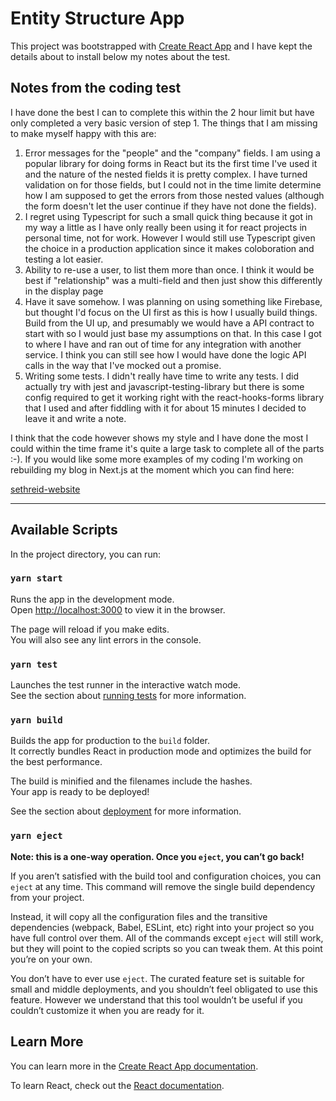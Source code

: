 # Entity Structure App

This project was bootstrapped with [Create React App](https://github.com/facebook/create-react-app) and I have kept the details about to install below my notes about the test.

## Notes from the coding test

I have done the best I can to complete this within the 2 hour limit but have only completed a very basic version of step 1. The things that I am missing to make myself happy with this are:

1. Error messages for the "people" and the "company" fields. I am using a popular library for doing forms in React but its the first time I've used it and the nature of the nested fields it is pretty complex. I have turned validation on for those fields, but I could not in the time limite determine how I am supposed to get the errors from those nested values (although the form doesn't let the user continue if they have not done the fields).
1. I regret using Typescript for such a small quick thing because it got in my way a little as I have only really been using it for react projects in personal time, not for work. However I would still use Typescript given the choice in a production application since it makes coloboration and testing a lot easier.
1. Ability to re-use a user, to list them more than once. I think it would be best if "relationship" was a multi-field and then just show this differently in the display page
1. Have it save somehow. I was planning on using something like Firebase, but thought I'd focus on the UI first as this is how I usually build things. Build from the UI up, and presumably we would have a API contract to start with so I would just base my assumptions on that. In this case I got to where I have and ran out of time for any integration with another service. I think you can still see how I would have done the logic API calls in the way that I've mocked out a promise.
1. Writing some tests. I didn't really have time to write any tests. I did actually try with jest and javascript-testing-library but there is some config required to get it working right with the react-hooks-forms library that I used and after fiddling with it for about 15 minutes I decided to leave it and write a note.

I think that the code however shows my style and I have done the most I could within the time frame it's quite a large task to complete all of the parts :-). If you would like some more examples of my coding I'm working on rebuilding my blog in Next.js at the moment which you can find here:

[sethreid-website](https://github.com/sethreidnz/sethreid-website)

___________________________________________________________________________________________________________

## Available Scripts

In the project directory, you can run:

### `yarn start`

Runs the app in the development mode.<br />
Open [http://localhost:3000](http://localhost:3000) to view it in the browser.

The page will reload if you make edits.<br />
You will also see any lint errors in the console.

### `yarn test`

Launches the test runner in the interactive watch mode.<br />
See the section about [running tests](https://facebook.github.io/create-react-app/docs/running-tests) for more information.

### `yarn build`

Builds the app for production to the `build` folder.<br />
It correctly bundles React in production mode and optimizes the build for the best performance.

The build is minified and the filenames include the hashes.<br />
Your app is ready to be deployed!

See the section about [deployment](https://facebook.github.io/create-react-app/docs/deployment) for more information.

### `yarn eject`

**Note: this is a one-way operation. Once you `eject`, you can’t go back!**

If you aren’t satisfied with the build tool and configuration choices, you can `eject` at any time. This command will remove the single build dependency from your project.

Instead, it will copy all the configuration files and the transitive dependencies (webpack, Babel, ESLint, etc) right into your project so you have full control over them. All of the commands except `eject` will still work, but they will point to the copied scripts so you can tweak them. At this point you’re on your own.

You don’t have to ever use `eject`. The curated feature set is suitable for small and middle deployments, and you shouldn’t feel obligated to use this feature. However we understand that this tool wouldn’t be useful if you couldn’t customize it when you are ready for it.

## Learn More

You can learn more in the [Create React App documentation](https://facebook.github.io/create-react-app/docs/getting-started).

To learn React, check out the [React documentation](https://reactjs.org/).

